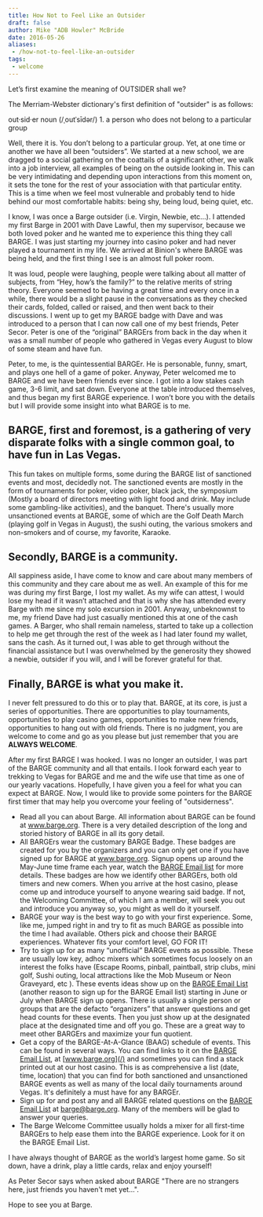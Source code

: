 ```yaml
---
title: How Not to Feel Like an Outsider
draft: false
author: Mike "ADB Howler" McBride
date: 2016-05-26
aliases:
 - /how-not-to-feel-like-an-outsider
tags:
 - welcome
---
```


Let&rsquo;s first examine the meaning of OUTSIDER shall we?

The Merriam-Webster dictionary's first definition of &quot;outsider&quot; is as follows:

out&middot;sid&middot;er noun  (/ˌoutˈsīdər/) 1. a person who does not belong to a particular group

Well, there it is.  You don&rsquo;t belong to a particular group. Yet, at one
time or another we have all been &ldquo;outsiders&rdquo;.  We started at a new
school, we are dragged to a social gathering on the coattails of a significant
other, we walk into a job interview, all examples of being on the outside
looking in.  This can be very intimidating and depending upon interactions from
this moment on, it sets the tone for the rest of your association with that
particular entity.  This is a time when we feel most vulnerable and probably
tend to hide behind our most comfortable habits: being shy, being loud, being
quiet, etc.

I know, I was once a Barge outsider (i.e. Virgin, Newbie, etc...).  I attended
my first Barge in 2001 with Dave Lawful, then my supervisor, because we both
loved poker and he wanted me to experience this thing they call BARGE. I was
just starting my journey into casino poker and had never played a tournament in
my life.  We arrived at Binion's where BARGE was being held, and the first
thing I see is an almost full poker room.

It was loud, people were laughing, people were talking about all matter of
subjects, from &ldquo;Hey, how&rsquo;s the family?&rdquo; to the relative
merits of string theory.  Everyone seemed to be having a great time and every
once in a while, there would be a slight pause in the conversations as they
checked their cards, folded, called or raised, and then went back to their
discussions.  I went up to get my BARGE badge with Dave and was introduced to a
person that I can now call one of my best friends, Peter Secor.  Peter is one
of the &ldquo;original&rdquo; BARGErs from back in the day when it was a small
number of people who gathered in Vegas every August to blow of some steam and
have fun.

Peter, to me, is the quintessential BARGEr.  He is personable, funny, smart,
and plays one hell of a game of poker.  Anyway, Peter welcomed me to BARGE and
we have been friends ever since.  I got into a low stakes cash game, 3-6 limit,
and sat down.  Everyone at the table introduced themselves, and thus began my
first BARGE experience.  I won&rsquo;t bore you with the details but I will
provide some insight into what BARGE is to me.

## BARGE, first and foremost, is a gathering of very disparate folks with a single common goal, to have fun in Las Vegas.

This fun takes on multiple forms, some during the BARGE list of sanctioned
events and most, decidedly not.  The sanctioned events are mostly in the form
of tournaments for poker, video poker, black jack, the symposium (Mostly a
board of directors meeting with light food and drink.  May include some
gambling-like activities), and the banquet.  There's usually more unsanctioned
events at BARGE, some of which are the Golf Death March (playing golf in Vegas
in August), the sushi outing, the various smokers and non-smokers and of
course, my favorite, Karaoke.

## Secondly, BARGE is a community.

All sappiness aside, I have come to know and care about many members of this
community and they care about me as well.  An example of this for me was during
my first Barge, I lost my wallet.  As my wife can attest, I would lose my head
if it wasn&rsquo;t attached and that is why she has attended every Barge with
me since my solo excursion in 2001.  Anyway, unbeknownst to me, my friend Dave
had just casually mentioned this at one of the cash games.  A Barger, who shall
remain nameless, started to take up a collection to help me get through the
rest of the week as I had later found my wallet, sans the cash.  As it turned
out, I was able to get through without the financial assistance but I was
overwhelmed by the generosity they showed a newbie, outsider if you will, and I
will be forever grateful for that.

## Finally, BARGE is what you make it.

I never felt pressured to do this or to play that.  BARGE, at its core, is just
a series of opportunities. There are opportunities to play tournaments,
opportunities to play casino games, opportunities to make new friends,
opportunities to hang out with old friends.  There is no judgment, you are
welcome to come and go as you please but just remember that you are **ALWAYS
WELCOME**.

After my first BARGE I was hooked. I was no longer an outsider, I was part of
the BARGE community and all that entails.  I look forward each year to trekking
to Vegas for BARGE and me and the wife use that time as one of our yearly
vacations.  Hopefully, I have given you a feel for what you can expect at
BARGE.  Now, I would like to provide some pointers for the BARGE first timer
that may help you overcome your feeling of &quot;outsiderness&quot;.

* Read all you can about Barge.  All information about BARGE can be found at
  www.barge.org.  There is a very detailed description of the long and storied
  history of BARGE in all its gory detail.
* All BARGErs wear the customary BARGE Badge.  These badges are created for you
  by the organizers and you can only get one if you have signed up for BARGE at
  www.barge.org.  Signup opens up around the May-June time frame each year,
  watch the [BARGE Email list](/mailing-lists) for more details.  These badges
  are how we identify other BARGErs, both old timers and new comers.  When you
  arrive at the host casino, please come up and introduce yourself to anyone
  wearing said badge.  If not, the Welcoming Committee, of which I am a member,
  will seek you out and introduce you anyway so, you might as well do it
  yourself.
* BARGE your way is the best way to go with your first experience.  Some, like
  me, jumped right in and try to fit as much BARGE as possible into the time I
  had available.  Others pick and choose their BARGE experiences.  Whatever
  fits your comfort level, GO FOR IT!
* Try to sign up for as many &ldquo;unofficial&rdquo; BARGE events as possible.
  These are usually low key, adhoc mixers which sometimes focus loosely on an
  interest the folks have (Escape Rooms, pinball, paintball, strip clubs, mini
  golf, Sushi outing, local attractions like the Mob Museum or Neon Graveyard,
  etc ).  These events ideas show up on the [BARGE Email List](/mailing-lists)
  (another reason to sign up for the BARGE Email list) starting in June or July
  when BARGE sign up opens.  There is usually a single person or groups that
  are the defacto &ldquo;organizers&rdquo; that answer questions and get head
  counts for these events.  Then you just show up at the designated place at
  the designated time and off you go.  These are a great way to meet other
  BARGErs and maximize your fun quotient.
* Get a copy of the BARGE-At-A-Glance (BAAG) schedule of events.  This can be
  found in several ways.  You can find links to it on the [BARGE Email
  List](/mailing-lists), at [www.barge.org](/) and sometimes you can find a
  stack printed out at our host casino.  This is as comprehensive a list (date,
  time, location) that you can find for both sanctioned and unsanctioned BARGE
  events as well as many of the local daily tournaments around Vegas.  It's
  definitely a must have for any BARGEr.
* Sign up for and post any and all BARGE related questions on the [BARGE Email
  List](/mailing-lists) at barge@barge.org.  Many of the members will be glad
  to answer your queries.
* The Barge Welcome Committee usually holds a mixer for all first-time BARGErs
  to help ease them into the BARGE experience.  Look for it on the BARGE Email
  List.

I have always thought of BARGE as the world&rsquo;s largest home game.  So sit
down, have a drink, play a little cards, relax and enjoy yourself!

As Peter Secor says when asked about BARGE &quot;There are no strangers here,
just friends you haven't met yet...&quot;.

Hope to see you at Barge.
